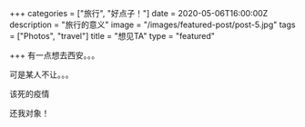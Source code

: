 +++
categories = ["旅行", "好点子！"]
date = 2020-05-06T16:00:00Z
description = "旅行的意义"
image = "/images/featured-post/post-5.jpg"
tags = ["Photos", "travel"]
title = "想见TA"
type = "featured"

+++
有一点想去西安。。。

可是某人不让。。。

该死的疫情

还我对象！